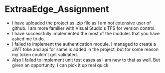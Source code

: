 # ExtraaEdge_Assignment

- I have uploaded the project as .zip file as I am not extensive user of github. I am more familier with Visual Studio's TFS for version control.
- I have successfully implemented the most of the modules that you have asked me to do.
- I failed to implement the authentication module. I managed to create a JWT toke and api for same is added in the project, but for some reason my token couldn't get validated.
- Also I failed to implement unit test cases as I am new to that as well. But given an opportunity, I can pick it up real quick.
